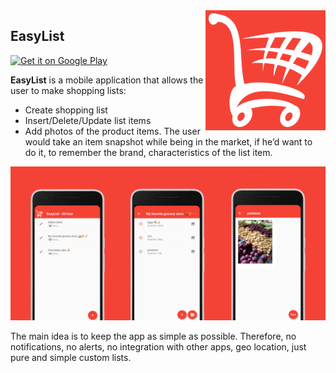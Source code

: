 [google_play_button]: https://play.google.com/intl/en_us/badges/images/badge_new.png
[google_play]: https://play.google.com/store/apps/details?id=net.tzaz.easylist
[app_screenshots]: images/easylist-screenshot.png

<img align="right" src="images/easylist-192-192.png" alt="">

## EasyList

[![Get it on Google Play][google_play_button]][google_play]

**EasyList** is a mobile application that allows the user to make shopping lists:
- Create shopping list
- Insert/Delete/Update list items
- Add photos of the product items. The user would take an item snapshot while being in the market, if he’d want to do it, to remember the brand, characteristics of the list item.

![App screenshots][app_screenshots]

The main idea is to keep the app as simple as possible. Therefore, no notifications, no alerts, no integration with other apps, geo location, just pure and simple custom lists.

